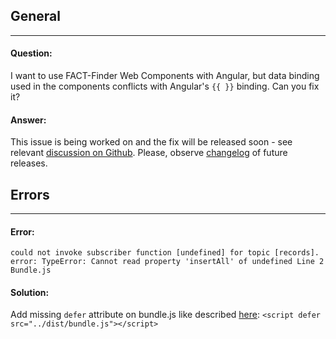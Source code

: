 ## General
---

#### Question:
I want to use FACT-Finder Web Components with Angular, but data binding used in the components conflicts with Angular's `{{ }}` binding. Can you fix it?
#### Answer:
This issue is being worked on and the fix will be released soon - see relevant [discussion on Github](https://github.com/FACT-Finder-Web-Components/ff-web-components/issues/19). Please, observe [changelog](https://github.com/FACT-Finder-Web-Components/ff-web-components/releases) of future releases.

## Errors
---

#### Error: 

`could not invoke subscriber function [undefined] for topic [records]. error: TypeError: Cannot read property 'insertAll' of undefined Line 2 Bundle.js`

#### Solution:

Add missing `defer` attribute on bundle.js like described [here](/documentation/3.x/include-scripts): `<script defer src="../dist/bundle.js"></script>`
